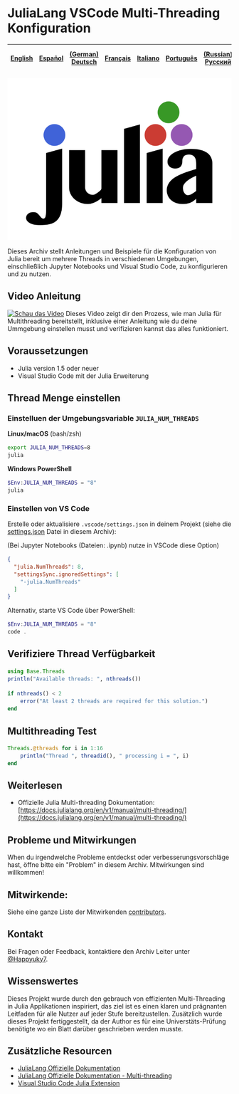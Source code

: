 # JuliaLang VSCode Multi-Threading Konfiguration


| [English](README.md) | [Español](README_es.md) | [(German) Deutsch](README_de.md) | [Français](README_fr.md) | [Italiano](README_it.md) | [Português](README_pt.md) | [(Russian) Русский](README_ru.md) | [(japanese) 日本語](README_ja.md) | [Chinese (Simplified) 简体中文](README_zh-CN.md) | [Chinese (Traditional) 繁體中文](README_zh-TW.md) | [Korean 한국어](README_ko.md) | [Polish Polski](README_pl.md) | [Turkish Türkçe](README_tr.md) | [Ukrainian Українська](README_uk.md) |
| --- | --- | --- | --- | --- | --- | --- | --- | --- | --- | --- | --- | --- | --- |

[![Julia Logo](https://raw.githubusercontent.com/JuliaLang/julia-logo-graphics/master/images/julia-language-logo-white-border.svg)](https://github.com/JuliaLang/julia-logo-graphics?tab=readme-ov-file)

Dieses Archiv stellt Anleitungen und Beispiele für die Konfiguration von Julia bereit um mehrere Threads in verschiedenen Umgebungen, einschließlich Jupyter Notebooks und Visual Studio Code, zu konfigurieren und zu nutzen.

## Video Anleitung

[![Schau das Video](https://img.youtube.com/vi/your_video_id/maxresdefault.jpg)](https://www.youtube.com/watch?v=your_video_id)
Dieses Video zeigt dir den Prozess, wie man Julia für Multithreading bereitstellt, inklusive einer Anleitung wie du deine Ummgebung einstellen musst und verifizieren kannst das alles funktioniert.



## Voraussetzungen

- Julia version 1.5 oder neuer
- Visual Studio Code mit der Julia Erweiterung

## Thread Menge einstellen

### Einstelluen der Umgebungsvariable `JULIA_NUM_THREADS`

**Linux/macOS** (bash/zsh)

```bash
export JULIA_NUM_THREADS=8
julia
```

**Windows PowerShell**

```powershell
$Env:JULIA_NUM_THREADS = "8"
julia
```

### Einstellen von VS Code

Erstelle oder aktualisiere `.vscode/settings.json` in deinem Projekt (siehe die [settings.json](.vscode/settings.json) Datei in diesem Archiv):

(Bei Jupyter Notebooks (Dateien: .ipynb) nutze in VSCode diese Option)

```json
{
  "julia.NumThreads": 8,
  "settingsSync.ignoredSettings": [
    "-julia.NumThreads"
  ]
}
```

Alternativ, starte VS Code über PowerShell:

```powershell
$Env:JULIA_NUM_THREADS = "8"
code .
```

## Verifiziere Thread Verfügbarkeit

```julia
using Base.Threads
println("Available threads: ", nthreads())

if nthreads() < 2
    error("At least 2 threads are required for this solution.")
end
```

## Multithreading Test

```julia
Threads.@threads for i in 1:16
    println("Thread ", threadid(), " processing i = ", i)
end
```

## Weiterlesen

- Offizielle Julia Multi-threading Dokumentation: [https://docs.julialang.org/en/v1/manual/multi-threading/](https://docs.julialang.org/en/v1/manual/multi-threading/)


## Probleme und Mitwirkungen
When du irgendwelche Probleme entdeckst oder verbesserungsvorschläge hast, öffne bitte ein "Problem" in diesem Archiv. Mitwirkungen sind willkommen!

## Mitwirkende:
Siehe eine ganze Liste der Mitwirkenden [contributors](contributors.md).

## Kontakt
Bei Fragen oder Feedback, kontaktiere den Archiv Leiter unter [@Happyuky7](https://github.com/Happyuky7/).

## Wissenswertes
Dieses Projekt wurde durch den gebrauch von effizienten Multi-Threading in Julia Applikationen inspiriert, das ziel ist es einen klaren und prägnanten Leitfaden für alle Nutzer auf jeder Stufe bereitzustellen. Zusätzlich wurde dieses Projekt fertiggestellt, da der Author es für eine Universtäts-Prüfung benötigte wo ein Blatt darüber geschrieben werden musste.

## Zusätzliche Resourcen
- [JuliaLang Offizielle Dokumentation](https://docs.julialang.org/)
- [JuliaLang Offizielle Dokumentation - Multi-threading](https://docs.julialang.org/en/v1/manual/multi-threading/)
- [Visual Studio Code Julia Extension](https://marketplace.visualstudio.com/items?itemName=julialang.language-julia)
